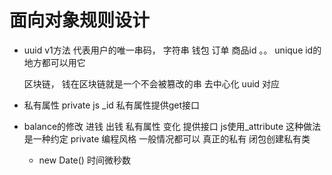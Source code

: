 # 面向对象规则设计
- uuid v1方法 代表用户的唯一串码， 字符串
  钱包 订单 商品id   。。 unique id的地方都可以用它

  区块链， 钱在区块链就是一个不会被篡改的串
  去中心化 uuid 对应
- 私有属性 
  private
  js _id
  私有属性提供get接口
- balance的修改
  进钱  出钱
  私有属性  变化 提供接口
  js使用_attribute 这种做法是一种约定 private 编程风格  一般情况都可以
  真正的私有   闭包创建私有类


  + new Date() 时间微秒数

